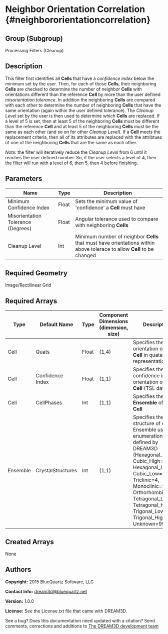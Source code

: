 Neighbor Orientation Correlation {#neighbororientationcorrelation}
======

## Group (Subgroup) ##
Processing Filters (Cleanup)

## Description ##
This filter first identifies all **Cells** that have a *confidence index* below the minimum set by the user.  Then, for each of those **Cells**, their neighboring **Cells** are checked to determine the number of neighbor **Cells** with orientations different than the reference **Cell** by more than the user defined *misorientation tolerance*.  In addition the neighboring **Cells** are compared with each other to determine the number of neighboring **Cells** that have the same orientation (again within the user defined tolerance). 
The *Cleanup Level* set by the user is then used to determine which **Cells** are replaced.  If a level of 5 is set, then at least 5 of the neighboring **Cells** must be different than the reference **Cell** and at least 5 of the neighboring **Cells** must be the same as each other (and so on for other *Cleanup Level*). 
If a **Cell** meets the replacement criteria, then all of its attributes are replaced with the attribtues of one of the neighboring **Cells** that are the same as each other.

*Note:* the filter will iteratively reduce the *Cleanup Level* from 6 until it reaches the user defined number. So, if the user selects a level of 4, then the filter will run with a level of 6, then 5, then 4 before finishing.  

## Parameters ##
| Name | Type | Description |
|------|------|------|
| Minimum Confidence Index | Float | Sets the minimum value of 'confidence' a **Cell** must have |
| Misorientation Tolerance (Degrees) | Float | Angular tolerance used to compare with neighboring **Cells** |
| Cleanup Level | Int | Minimum number of neighbor **Cells** that must have orientations within above tolerace to allow **Cell** to be changed | 

## Required Geometry ##
Image/Rectilinear Grid

## Required Arrays ##
| Type | Default Name | Type | Component Dimensions (dimension, size) | Description |
|------|--------------|-------------|---------|-----|
| Cell | Quats | Float | (1,4) | Specifies the orientation of the **Cell** in quaternion representation |
| Cell | Confidence Index | Float | (1,1) | Specifies the confidence in the orientation of the **Cell** (TSL data) |
| Cell | CellPhases | Int | (1,1) | Specifies the **Ensemble** of the **Cell** |
| Ensemble | CrystalStructures | Int | (1,1) | Specifies the crystal structure of each Ensemble using an enumeration defined by DREAM3D (Hexagonal_High=0, Cubic_High=1, Hexagonal_Low=2, Cubic_Low=3, Triclinic=4, Monoclinic=5, Orthorhombic=6, Tetragonal_Low=7, Tetragonal_High=8, Trigonal_Low=9, Trigonal_High=10, Unknown=999) |

## Created Arrays ##
None

## Authors ##

**Copyright:** 2015 BlueQuartz Software, LLC

**Contact Info:** dream3d@bluequartz.net

**Version:** 1.0.0

**License:**  See the License.txt file that came with DREAM3D.




See a bug? Does this documentation need updated with a citation? Send comments, corrections and additions to [The DREAM3D development team](mailto:dream3d@bluequartz.net?subject=Documentation%20Correction)

